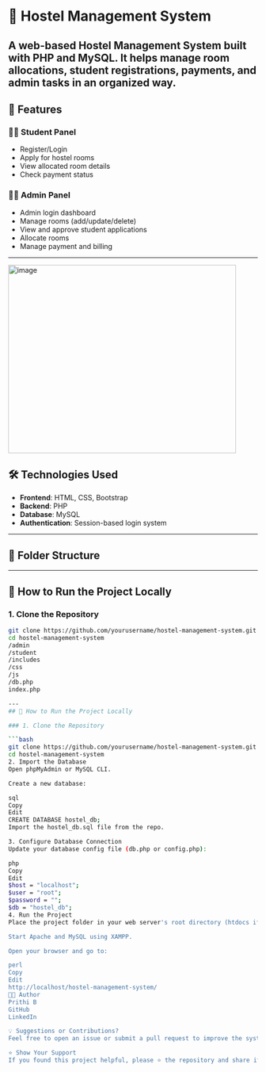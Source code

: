 # 🏨 Hostel Management System
A web-based Hostel Management System built with **PHP** and **MySQL**. It helps manage room allocations, student registrations, payments, and admin tasks in an organized way.
---
## 🎯 Features
### 👨‍🎓 Student Panel
- Register/Login
- Apply for hostel rooms
- View allocated room details
- Check payment status
### 🧑‍💼 Admin Panel
- Admin login dashboard
- Manage rooms (add/update/delete)
- View and approve student applications
- Allocate rooms
- Manage payment and billing
---
<img width="460" height="380" alt="image" src="https://github.com/user-attachments/assets/08f738f8-1263-4d12-a0ab-83f53f431243" />

## 🛠️ Technologies Used

- **Frontend**: HTML, CSS, Bootstrap
- **Backend**: PHP
- **Database**: MySQL
- **Authentication**: Session-based login system

---

## 📂 Folder Structure



---

## 🚀 How to Run the Project Locally

### 1. Clone the Repository

```bash
git clone https://github.com/yourusername/hostel-management-system.git
cd hostel-management-system
/admin
/student
/includes
/css
/js
/db.php
index.php

---
## 🚀 How to Run the Project Locally

### 1. Clone the Repository

```bash
git clone https://github.com/yourusername/hostel-management-system.git
cd hostel-management-system
2. Import the Database
Open phpMyAdmin or MySQL CLI.

Create a new database:

sql
Copy
Edit
CREATE DATABASE hostel_db;
Import the hostel_db.sql file from the repo.

3. Configure Database Connection
Update your database config file (db.php or config.php):

php
Copy
Edit
$host = "localhost";
$user = "root";
$password = "";
$db = "hostel_db";
4. Run the Project
Place the project folder in your web server's root directory (htdocs if using XAMPP).

Start Apache and MySQL using XAMPP.

Open your browser and go to:

perl
Copy
Edit
http://localhost/hostel-management-system/
🧑‍💻 Author
Prithi B
GitHub
LinkedIn

💡 Suggestions or Contributions?
Feel free to open an issue or submit a pull request to improve the system.

⭐ Show Your Support
If you found this project helpful, please ⭐ the repository and share it with your friends!
